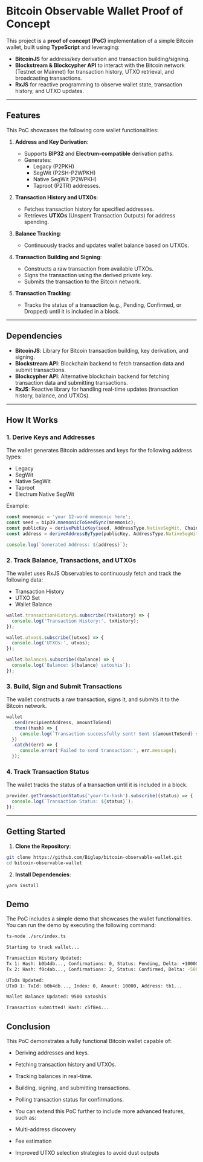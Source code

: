 # **Bitcoin Observable Wallet Proof of Concept**

This project is a **proof of concept (PoC)** implementation of a simple Bitcoin wallet, built using **TypeScript** and leveraging:
- **BitcoinJS** for address/key derivation and transaction building/signing.
- **Blockstream & Blockcypher API** to interact with the Bitcoin network (Testnet or Mainnet) for transaction history, UTXO retrieval, and broadcasting transactions.
- **RxJS** for reactive programming to observe wallet state, transaction history, and UTXO updates.

---

## **Features**

This PoC showcases the following core wallet functionalities:

1. **Address and Key Derivation**:
    - Supports **BIP32** and **Electrum-compatible** derivation paths.
    - Generates:
        - Legacy (P2PKH)
        - SegWit (P2SH-P2WPKH)
        - Native SegWit (P2WPKH)
        - Taproot (P2TR) addresses.

2. **Transaction History and UTXOs**:
    - Fetches transaction history for specified addresses.
    - Retrieves **UTXOs** (Unspent Transaction Outputs) for address spending.

3. **Balance Tracking**:
    - Continuously tracks and updates wallet balance based on UTXOs.

4. **Transaction Building and Signing**:
    - Constructs a raw transaction from available UTXOs.
    - Signs the transaction using the derived private key.
    - Submits the transaction to the Bitcoin network.

5. **Transaction Tracking**:
    - Tracks the status of a transaction (e.g., Pending, Confirmed, or Dropped) until it is included in a block.

---

## **Dependencies**

- **BitcoinJS**: Library for Bitcoin transaction building, key derivation, and signing.
- **Blockstream API**: Blockchain backend to fetch transaction data and submit transactions.
- **Blockcypher API**: Alternative blockchain backend for fetching transaction data and submitting transactions.
- **RxJS**: Reactive library for handling real-time updates (transaction history, balance, and UTXOs).

---

## **How It Works**

### **1. Derive Keys and Addresses**
The wallet generates Bitcoin addresses and keys for the following address types:
- Legacy
- SegWit
- Native SegWit
- Taproot
- Electrum Native SegWit

Example:
```typescript
const mnemonic = 'your 12-word mnemonic here';
const seed = bip39.mnemonicToSeedSync(mnemonic);
const publicKey = derivePublicKey(seed, AddressType.NativeSegWit, ChainType.External, 0);
const address = deriveAddressByType(publicKey, AddressType.NativeSegWit, bitcoin.networks.testnet);

console.log(`Generated Address: ${address}`);
```

### **2. Track Balance, Transactions, and UTXOs**

The wallet uses RxJS Observables to continuously fetch and track the following data:

- Transaction History
- UTXO Set
- Wallet Balance

```Typescript
wallet.transactionHistory$.subscribe((txHistory) => {
  console.log('Transaction History:', txHistory);
});

wallet.utxos$.subscribe((utxos) => {
  console.log('UTXOs:', utxos);
});

wallet.balance$.subscribe((balance) => {
  console.log(`Balance: ${balance} satoshis`);
});
```

### **3. Build, Sign and Submit Transactions**

The wallet constructs a raw transaction, signs it, and submits it to the Bitcoin network.

```typescript
wallet
  .send(recipientAddress, amountToSend)
  .then((hash) => {
     console.log(`Transaction successfully sent! Sent ${amountToSend} satoshis to ${recipientAddress}, Tx Hash: ${hash}`);
  })
  .catch((err) => {
     console.error('Failed to send transaction:', err.message);
  });
```

### **4. Track Transaction Status**

The wallet tracks the status of a transaction until it is included in a block.

```typescript
provider.getTransactionStatus('your-tx-hash').subscribe((status) => {
  console.log(`Transaction Status: ${status}`);
});
```

---

## **Getting Started**

1. **Clone the Repository**:
```bash
git clone https://github.com/Biglup/bitcoin-observable-wallet.git
cd bitcoin-observable-wallet
```

2. **Install Dependencies**:
```bash
yarn install
```

## **Demo**

The PoC includes a simple demo that showcases the wallet functionalities. You can run the demo by executing the following command:

```bash
ts-node ./src/index.ts

Starting to track wallet...

Transaction History Updated:
Tx 1: Hash: b0b4db..., Confirmations: 0, Status: Pending, Delta: +10000
Tx 2: Hash: f0c4ab..., Confirmations: 2, Status: Confirmed, Delta: -500

UTxOs Updated:
UTxO 1: TxId: b0b4db..., Index: 0, Amount: 10000, Address: tb1...

Wallet Balance Updated: 9500 satoshis

Transaction submitted! Hash: c5f8e4...
```

## **Conclusion**

This PoC demonstrates a fully functional Bitcoin wallet capable of:

- Deriving addresses and keys.
- Fetching transaction history and UTXOs.
- Tracking balances in real-time.
- Building, signing, and submitting transactions.
- Polling transaction status for confirmations.

- You can extend this PoC further to include more advanced features, such as:

- Multi-address discovery
- Fee estimation
- Improved UTXO selection strategies to avoid dust outputs